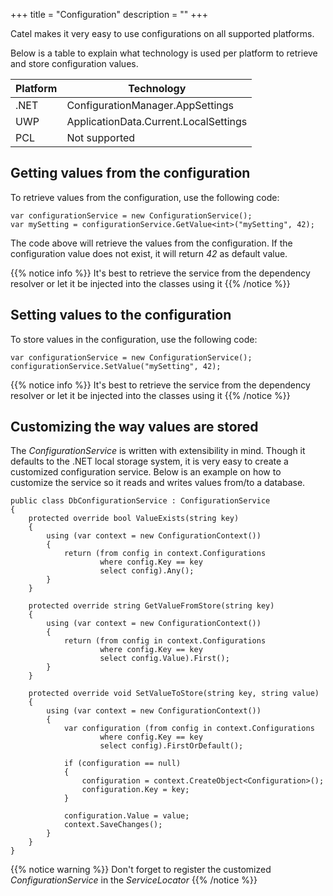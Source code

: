 +++
title = "Configuration" 
description = ""
+++

Catel makes it very easy to use configurations on all supported platforms. 

Below is a table to explain what technology is used per platform to retrieve and store configuration values.

Platform|Technology
-|-
.NET|ConfigurationManager.AppSettings
UWP|ApplicationData.Current.LocalSettings
PCL|Not supported

## Getting values from the configuration

To retrieve values from the configuration, use the following code:

```
var configurationService = new ConfigurationService();
var mySetting = configurationService.GetValue<int>("mySetting", 42);
```

The code above will retrieve the values from the configuration. If the configuration value does not exist, it will return *42* as default value.

{{% notice info %}}
It's best to retrieve the service from the dependency resolver or let it be injected into the classes using it
{{% /notice %}}

## Setting values to the configuration

To store values in the configuration, use the following code:

```
var configurationService = new ConfigurationService();
configurationService.SetValue("mySetting", 42);
```

{{% notice info %}}
It's best to retrieve the service from the dependency resolver or let it be injected into the classes using it
{{% /notice %}}

## Customizing the way values are stored

The *ConfigurationService* is written with extensibility in mind. Though it defaults to the .NET local storage system, it is very easy to create a customized configuration service. Below is an example on how to customize the service so it reads and writes values from/to a database.

```
public class DbConfigurationService : ConfigurationService
{
    protected override bool ValueExists(string key)
    {
        using (var context = new ConfigurationContext())
        {
            return (from config in context.Configurations
                    where config.Key == key
                    select config).Any();
        }
    }
 
    protected override string GetValueFromStore(string key)
    {
        using (var context = new ConfigurationContext())
        {
            return (from config in context.Configurations
                    where config.Key == key
                    select config.Value).First();
        }
    }

    protected override void SetValueToStore(string key, string value)
    {
        using (var context = new ConfigurationContext())
        {
            var configuration (from config in context.Configurations
                    where config.Key == key
                    select config).FirstOrDefault();

            if (configuration == null)
            {
                configuration = context.CreateObject<Configuration>();
                configuration.Key = key;
            }

            configuration.Value = value;
            context.SaveChanges();
        }
    }
}
```

{{% notice warning %}}
Don't forget to register the customized *ConfigurationService* in the *ServiceLocator*
{{% /notice %}}
